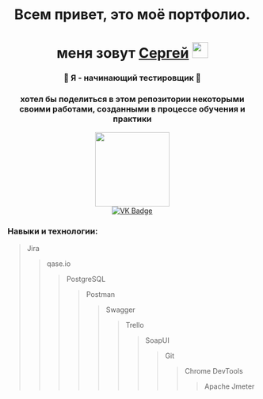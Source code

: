 <h1 align="center">Всем привет, это моё портфолио. </h1>
<h1 align="center"> меня зовут <a href="https://vk.com/stsareg" target="_blank">Сергей</a> 
<img src="https://github.com/blackcater/blackcater/raw/main/images/Hi.gif" height="32"/> </h1>

<h3 align="center"> 🌱 Я - начинающий тестировщик 🌱 </h3>
<h3 align="center"> хотел бы поделиться в этом репозитории некоторыми своими работами, созданными в процессе обучения и практики</h3>

<div id="header" align="center">
  <img src="https://media.giphy.com/media/YRzQnWzbn4WIxd3ZYx/giphy.gif" width="150"/>
</div>

<div id="badges" align="center">
  <a href="https://vk.com/stsareg">
    <img src="https://img.shields.io/badge/VK-blue?style=for-the-badge&logo=VK&logoColor=white" alt="VK Badge"/>
  </a>
  </div>
<div align="center">
  <a>
  <img src="https://komarev.com/ghpvc/?username=Digital-Machinist&style=flat-square&color=blue" alt=""/>
  </a>
</div>

### Навыки и технологии: 
> Jira
> > qase.io
> > > PostgreSQL
> > > > Postman
> > > > > Swagger
> > > > > > Trello
> > > > > > > SoapUI
> > > > > > > > Git
> > > > > > > > > Chrome DevTools
> > > > > > > > > > Apache Jmeter





<!--
**Digital-Machinist/Digital-Machinist** is a ✨ _special_ ✨ repository because its `README.md` (this file) appears on your GitHub profile.

Here are some ideas to get you started:

- 🔭 I’m currently working on ...
- 🌱 I’m currently learning ...
- 👯 I’m looking to collaborate on ...
- 🤔 I’m looking for help with ...
- 💬 Ask me about ...
- 📫 How to reach me: ...
- 😄 Pronouns: ...
- ⚡ Fun fact: ...
-->
